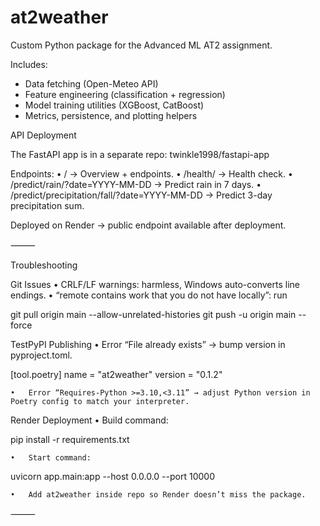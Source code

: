 # at2weather

Custom Python package for the Advanced ML AT2 assignment.

Includes:
- Data fetching (Open-Meteo API)
- Feature engineering (classification + regression)
- Model training utilities (XGBoost, CatBoost)
- Metrics, persistence, and plotting helpers


API Deployment

The FastAPI app is in a separate repo:
twinkle1998/fastapi-app

Endpoints:
	•	/ → Overview + endpoints.
	•	/health/ → Health check.
	•	/predict/rain/?date=YYYY-MM-DD → Predict rain in 7 days.
	•	/predict/precipitation/fall/?date=YYYY-MM-DD → Predict 3-day precipitation sum.

Deployed on Render → public endpoint available after deployment.

⸻

 Troubleshooting

Git Issues
	•	CRLF/LF warnings: harmless, Windows auto-converts line endings.
	•	“remote contains work that you do not have locally”: run

git pull origin main --allow-unrelated-histories
git push -u origin main --force



TestPyPI Publishing
	•	Error “File already exists” → bump version in pyproject.toml.

[tool.poetry]
name = "at2weather"
version = "0.1.2"


	•	Error “Requires-Python >=3.10,<3.11” → adjust Python version in Poetry config to match your interpreter.

Render Deployment
	•	Build command:

pip install -r requirements.txt


	•	Start command:

uvicorn app.main:app --host 0.0.0.0 --port 10000


	•	Add at2weather inside repo so Render doesn’t miss the package.

⸻
